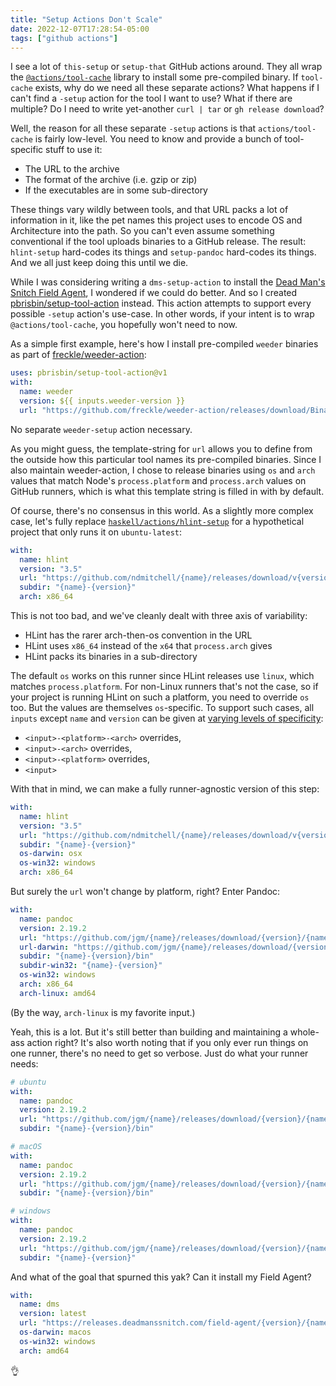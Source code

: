 ```yaml
---
title: "Setup Actions Don't Scale"
date: 2022-12-07T17:28:54-05:00
tags: ["github actions"]
---
```


I see a lot of `this-setup` or `setup-that` GitHub actions around. They all wrap
the [`@actions/tool-cache`][tc] library to install some pre-compiled binary. If
`tool-cache` exists, why do we need all these separate actions? What happens if
I can't find a `-setup` action for the tool I want to use? What if there are
multiple? Do I need to write yet-another `curl | tar` or `gh release download`?

[tc]: #todo

Well, the reason for all these separate `-setup` actions is that
`actions/tool-cache` is fairly low-level. You need to know and provide a bunch
of tool-specific stuff to use it:

- The URL to the archive
- The format of the archive (i.e. gzip or zip)
- If the executables are in some sub-directory

These things vary wildly between tools, and that URL packs a lot of information
in it, like the pet names this project uses to encode OS and Architecture into
the path. So you can't even assume something conventional if the tool uploads
binaries to a GitHub release. The result: `hlint-setup` hard-codes its things
and `setup-pandoc` hard-codes its things. And we all just keep doing this until
we die.

While I was considering writing a `dms-setup-action` to install the [Dead Man's
Snitch Field Agent][dms], I wondered if we could do better. And so I created
[pbrisbin/setup-tool-action][setup-tool] instead. This action attempts to
support every possible `-setup` action's use-case. In other words, if your
intent is to wrap `@actions/tool-cache`, you hopefully won't need to now.

[dms]: https://deadmanssnitch.com/docs/field-agent
[setup-tool]: https://github.com/pbrisbin/setup-tool-action

As a simple first example, here's how I install pre-compiled `weeder` binaries
as part of [freckle/weeder-action][weeder-action]:

[weeder-action]: https://github.com/freckle/weeder-action

```yaml
uses: pbrisbin/setup-tool-action@v1
with:
  name: weeder
  version: ${{ inputs.weeder-version }}
  url: "https://github.com/freckle/weeder-action/releases/download/Binaries/{name}-{version}-{os}-{arch}.{ext}"
```

No separate `weeder-setup` action necessary.

As you might guess, the template-string for `url` allows you to define from the
outside how this particular tool names its pre-compiled binaries. Since I also
maintain weeder-action, I chose to release binaries using `os` and `arch` values
that match Node's `process.platform` and `process.arch` values on GitHub
runners, which is what this template string is filled in with by default.

Of course, there's no consensus in this world. As a slightly more complex case,
let's fully replace [`haskell/actions/hlint-setup`][hlint-setup] for a
hypothetical project that only runs it on `ubuntu-latest`:

[hlint-setup]: https://github.com/haskell/actions/tree/main/hlint-setup

```yaml
with:
  name: hlint
  version: "3.5"
  url: "https://github.com/ndmitchell/{name}/releases/download/v{version}/{name}-{version}-{arch}-{os}.{ext}"
  subdir: "{name}-{version}"
  arch: x86_64
```

This is not too bad, and we've cleanly dealt with three axis of variability:

- HLint has the rarer arch-then-os convention in the URL
- HLint uses `x86_64` instead of the `x64` that `process.arch` gives
- HLint packs its binaries in a sub-directory

The default `os` works on this runner since HLint releases use `linux`, which
matches `process.platform`. For non-Linux runners that's not the case, so if
your project is running HLint on such a platform, you need to override `os` too.
But the values are themselves `os`-specific. To support such cases, all `inputs`
except `name` and `version` can be given at [varying levels of
specificity][specified-inputs]:

[specified-inputs]: https://github.com/pbrisbin/setup-tool-action/blob/c49315d7ccf6271da274e560d8ee9600852c7796/src/inputs.ts#L72-L83

- `<input>-<platform>-<arch>` overrides,
- `<input>-<arch>` overrides,
- `<input>-<platform>` overrides,
- `<input>`

With that in mind, we can make a fully runner-agnostic version of this step:


```yaml
with:
  name: hlint
  version: "3.5"
  url: "https://github.com/ndmitchell/{name}/releases/download/v{version}/{name}-{version}-{arch}-{os}.{ext}"
  subdir: "{name}-{version}"
  os-darwin: osx
  os-win32: windows
  arch: x86_64
```

But surely the `url` won't change by platform, right? Enter Pandoc:

```yaml
with:
  name: pandoc
  version: 2.19.2
  url: "https://github.com/jgm/{name}/releases/download/{version}/{name}-{version}-{os}-{arch}.{ext}"
  url-darwin: "https://github.com/jgm/{name}/releases/download/{version}/{name}-{version}-macOS.zip"
  subdir: "{name}-{version}/bin"
  subdir-win32: "{name}-{version}"
  os-win32: windows
  arch: x86_64
  arch-linux: amd64
```

(By the way, `arch-linux` is my favorite input.)

Yeah, this is a lot. But it's still better than building and maintaining a
whole-ass action right? It's also worth noting that if you only ever run things
on one runner, there's no need to get so verbose. Just do what your runner
needs:

```yaml
# ubuntu
with:
  name: pandoc
  version: 2.19.2
  url: "https://github.com/jgm/{name}/releases/download/{version}/{name}-{version}-{os}-amd64.{ext}"
  subdir: "{name}-{version}/bin"

# macOS
with:
  name: pandoc
  version: 2.19.2
  url: "https://github.com/jgm/{name}/releases/download/{version}/{name}-{version}-macOS.zip"
  subdir: "{name}-{version}/bin"

# windows
with:
  name: pandoc
  version: 2.19.2
  url: "https://github.com/jgm/{name}/releases/download/{version}/{name}-{version}-windows-x86_64.{ext}"
  subdir: "{name}-{version}"
```

And what of the goal that spurned this yak? Can it install my Field Agent?

```yaml
with:
  name: dms
  version: latest
  url: "https://releases.deadmanssnitch.com/field-agent/{version}/{name}_{os}_{arch}.{ext}"
  os-darwin: macos
  os-win32: windows
  arch: amd64
```

👌
